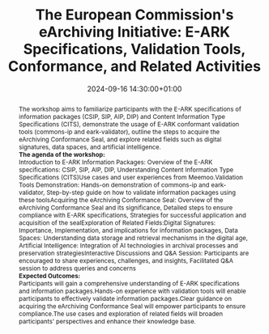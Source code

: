 ---
abstract: "The workshop aims to familiarize participants with the E-ARK specifications
  of information packages (CSIP, SIP, AIP, DIP) and Content Information Type Specifications
  (CITS), demonstrate the usage of E-ARK conformant validation tools (commons-ip and
  eark-validator), outline the steps to acquire the eArchiving Conformance Seal, and
  explore related fields such as digital signatures, data spaces, and artificial intelligence.\n\n**The
  agenda of the workshop:**\n\n - Introduction to E-ARK Information Packages: Overview
  of the E-ARK specifications: CSIP, SIP, AIP, DIP, Understanding Content Information
  Type Specifications (CITS)\n - Use cases and user experiences from Meemoo. \n -
  Validation Tools Demonstration: Hands-on demonstration of commons-ip and eark-validator,
  Step-by-step guide on how to validate information packages using these tools\n -
  Acquiring the eArchiving Conformance Seal: Overview of the eArchiving Conformance
  Seal and its significance, Detailed steps to ensure compliance with E-ARK specifications,
  Strategies for successful application and acquisition of the seal\n - Exploration
  of Related Fields:Digital Signatures: Importance, Implementation, and implications
  for information packages, Data Spaces: Understanding data storage and retrieval
  mechanisms in the digital age,         Artificial Intelligence: Integration of AI
  technologies in archival processes and preservation strategies\n - Interactive Discussions
  and Q&A Session: Participants are encouraged to share experiences, challenges, and
  insights, Facilitated Q&A session to address queries and concerns\n\n**Expected
  Outcomes:**\n\n - Participants will gain a comprehensive understanding of E-ARK
  specifications and information packages.\n - Hands-on experience with validation
  tools will enable participants to effectively validate information packages.\n -
  Clear guidance on acquiring the eArchiving Conformance Seal will empower participants
  to ensure compliance.\n - The use cases and exploration of related fields will broaden
  participants' perspectives and enhance their knowledge base."
creators:
- Carl Wilson
- Mattias Poppe
- Miel Vander Sande
- Milan Valadou
- Sven Schlarb
date: 2024-09-16 14:30:00+01:00
document_url: null
grand_parent: iPRES
institutions: []
keywords:
- metadata standards and implementation
- from document to data
landing_page_url: ''
language: eng
layout: publication
license: Creative Commons Zero (CC0-1.0)
notes_url: ''
parent: iPRES 2024
publication_type: workshop
size: null
slides_url: ''
source_name: iPRES
stream_url: ''
title: 'The European Commission''s eArchiving Initiative: E-ARK Specifications, Validation
  Tools, Conformance, and Related Activities'
year: 2024
---